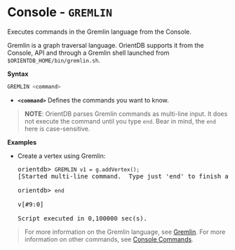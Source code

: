 # Console - `GREMLIN`

Executes commands in the Gremlin language from the Console.

Gremlin is a graph traversal language.  OrientDB supports it from the Console, API and through a Gremlin shell launched from `$ORIENTDB_HOME/bin/gremlin.sh`.

**Syntax**

```sql
GREMLIN <command>
```

- **`<command>`** Defines the commands you want to know.

>**NOTE**: OrientDB parses Gremlin commands as multi-line input.  It does not execute the command until you type `end`.  Bear in mind, the `end` here is case-sensitive.

**Examples**

- Create a vertex using Gremlin:

  <pre>
  orientdb> <code class="lang-javascript userinput">GREMLIN v1 = g.addVertex();</code>
  [Started multi-line command.  Type just 'end' to finish and execute.]

  orientdb> <code class="lang-javascript userinput">end</code>
 
  v[#9:0]

  Script executed in 0,100000 sec(s).
  </pre>


>For more information on the Gremlin language, see [Gremlin](Gremlin.md).  For more information on other commands, see [Console Commands](Console-Commands.md).
